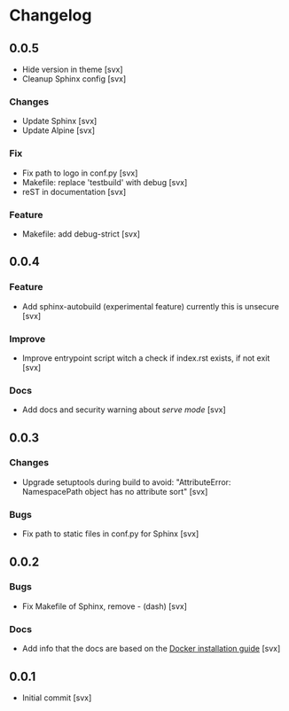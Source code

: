 # Changelog

## 0.0.5

* Hide version in theme [svx]
* Cleanup Sphinx config [svx]

### Changes

* Update Sphinx [svx]
* Update Alpine [svx]

### Fix

* Fix path to logo in conf.py [svx]
* Makefile: replace 'testbuild' with debug [svx]
* reST in documentation [svx]

### Feature

* Makefile: add debug-strict [svx]

## 0.0.4

### Feature

* Add sphinx-autobuild (experimental feature) currently this is unsecure [svx]

### Improve

* Improve entrypoint script witch a check if index.rst exists, if not exit [svx]

### Docs

* Add docs and security warning about *serve mode* [svx]

## 0.0.3

### Changes

* Upgrade setuptools during build to avoid: "AttributeError: NamespacePath object has no attribute sort" [svx]

### Bugs

* Fix path to static files in conf.py for Sphinx [svx]

## 0.0.2

### Bugs

* Fix Makefile of Sphinx, remove - (dash) [svx]

### Docs

* Add info that the docs are based on the [Docker installation guide](https://docs.docker.com/engine/installation/) [svx]

## 0.0.1

* Initial commit [svx]
